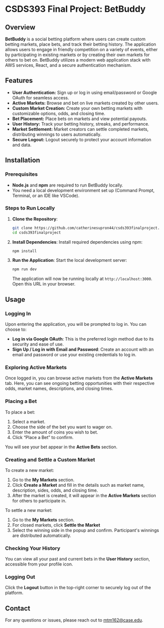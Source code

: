 # CSDS393 Final Project: BetBuddy

## Overview

**BetBuddy** is a social betting platform where users can create custom betting markets, place bets, and track their betting history. The application allows users to engage in friendly competition on a variety of events, either by participating in existing markets or by creating their own markets for others to bet on. BetBuddy utilizes a modern web application stack with AWS services, React, and a secure authentication mechanism.

## Features

- **User Authentication:** Sign up or log in using email/password or Google OAuth for seamless access.
- **Active Markets:** Browse and bet on live markets created by other users.
- **Custom Market Creation:** Create your own betting markets with customizable options, odds, and closing time.
- **Bet Placement:** Place bets on markets and view potential payouts.
- **User History:** Track your betting history, streaks, and performance.
- **Market Settlement:** Market creators can settle completed markets, distributing winnings to users automatically.
- **Secure Logout:** Logout securely to protect your account information and data.

## Installation

### Prerequisites

- **Node.js** and **npm** are required to run BetBuddy locally.
- You need a local development environment set up (Command Prompt, Terminal, or an IDE like VSCode).

### Steps to Run Locally

1. **Clone the Repository**:
   ```bash
   git clone https://github.com/catherinesupron44/csds393finalproject.git
   cd csds393finalproject
   ```

2. **Install Dependencies**:
   Install required dependencies using npm:
   ```bash
   npm install
   ```

3. **Run the Application**:
   Start the local development server:
   ```bash
   npm run dev
   ```

   The application will now be running locally at `http://localhost:3000`. Open this URL in your browser.

## Usage

### Logging In

Upon entering the application, you will be prompted to log in. You can choose to:

- **Log in via Google OAuth**: This is the preferred login method due to its security and ease of use.
- **Sign Up / Log in with Email and Password**: Create an account with an email and password or use your existing credentials to log in.

### Exploring Active Markets

Once logged in, you can browse active markets from the **Active Markets** tab. Here, you can see ongoing betting opportunities with their respective odds, market names, descriptions, and closing times.

### Placing a Bet

To place a bet:

1. Select a market.
2. Choose the side of the bet you want to wager on.
3. Enter the amount of coins you wish to bet.
4. Click “Place a Bet” to confirm.

You will see your bet appear in the **Active Bets** section.

### Creating and Settle a Custom Market

To create a new market:

1. Go to the **My Markets** section.
2. Click **Create a Market** and fill in the details such as market name, description, sides, odds, and closing time.
3. After the market is created, it will appear in the **Active Markets** section for others to participate in.

To settle a new market:
1. Go to the **My Markets** section.
2. For closed markets, click **Settle the Market**
3. Select the winning side in the popup and confirm.
   Participant's winnings are distributed automatically.

### Checking Your History

You can view all your past and current bets in the **User History** section, accessible from your profile icon.

### Logging Out

Click the **Logout** button in the top-right corner to securely log out of the platform.

## Contact

For any questions or issues, please reach out to mtm162@case.edu.
